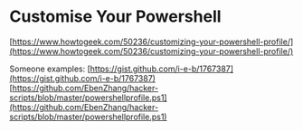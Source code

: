 # Customise Your Powershell

[https://www.howtogeek.com/50236/customizing-your-powershell-profile/](https://www.howtogeek.com/50236/customizing-your-powershell-profile/)

Someone examples: [https://gist.github.com/i-e-b/1767387](https://gist.github.com/i-e-b/1767387) [https://github.com/EbenZhang/hacker-scripts/blob/master/powershellprofile.ps1](https://github.com/EbenZhang/hacker-scripts/blob/master/powershellprofile.ps1)

